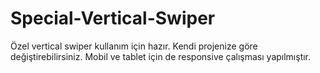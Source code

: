 # Special-Vertical-Swiper
Özel vertical swiper kullanım için hazır. Kendi projenize göre değiştirebilirsiniz.
Mobil ve tablet için de responsive çalışması yapılmıştır.

